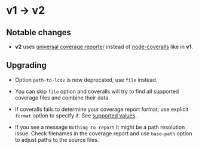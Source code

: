 # v1 -> v2

## Notable changes

- **v2** uses [universal coverage reporter](https://github.com/coverallsapp/coverage-reporter) instead of [node-coveralls](https://github.com/nickmerwin/node-coveralls) like in **v1**.

## Upgrading

- Option `path-to-lcov` is now deprecated, use `file` instead.

- You can skip `file` option and coveralls will try to find all supported coverage files and combine their data.

- If coveralls fails to determine your coverage report format, use explicit `format` option to specify it. See [supported values](https://github.com/coverallsapp/coverage-reporter#supported-coverage-report-formats).

- If you see a message `Nothing to report` it might be a path resolution issue. Check filenames in the coverage report and use `base-path` option to adjust paths to the source files.
